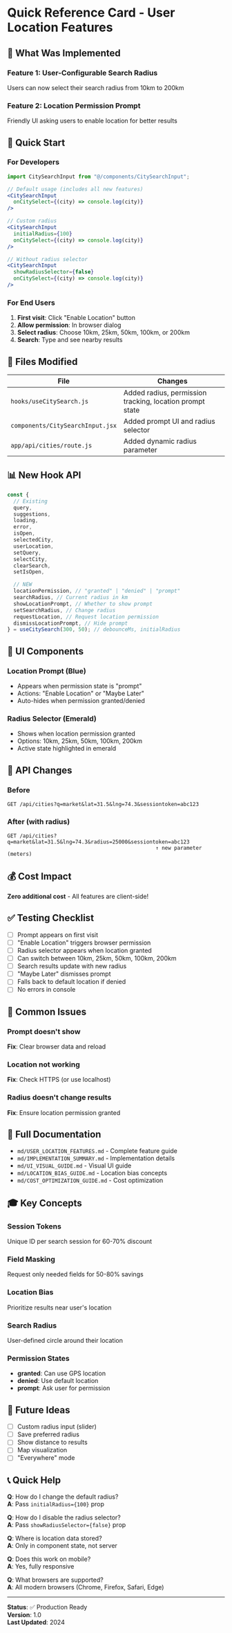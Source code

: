 # Quick Reference Card - User Location Features

## 🎯 What Was Implemented

### Feature 1: User-Configurable Search Radius

Users can now select their search radius from 10km to 200km

### Feature 2: Location Permission Prompt

Friendly UI asking users to enable location for better results

## 🚀 Quick Start

### For Developers

```jsx
import CitySearchInput from "@/components/CitySearchInput";

// Default usage (includes all new features)
<CitySearchInput
  onCitySelect={(city) => console.log(city)}
/>

// Custom radius
<CitySearchInput
  initialRadius={100}
  onCitySelect={(city) => console.log(city)}
/>

// Without radius selector
<CitySearchInput
  showRadiusSelector={false}
  onCitySelect={(city) => console.log(city)}
/>
```

### For End Users

1. **First visit**: Click "Enable Location" button
2. **Allow permission**: In browser dialog
3. **Select radius**: Choose 10km, 25km, 50km, 100km, or 200km
4. **Search**: Type and see nearby results

## 📁 Files Modified

| File                             | Changes                                                  |
| -------------------------------- | -------------------------------------------------------- |
| `hooks/useCitySearch.js`         | Added radius, permission tracking, location prompt state |
| `components/CitySearchInput.jsx` | Added prompt UI and radius selector                      |
| `app/api/cities/route.js`        | Added dynamic radius parameter                           |

## 📊 New Hook API

```javascript
const {
  // Existing
  query,
  suggestions,
  loading,
  error,
  isOpen,
  selectedCity,
  userLocation,
  setQuery,
  selectCity,
  clearSearch,
  setIsOpen,

  // NEW
  locationPermission, // "granted" | "denied" | "prompt"
  searchRadius, // Current radius in km
  showLocationPrompt, // Whether to show prompt
  setSearchRadius, // Change radius
  requestLocation, // Request location permission
  dismissLocationPrompt, // Hide prompt
} = useCitySearch(300, 50); // debounceMs, initialRadius
```

## 🎨 UI Components

### Location Prompt (Blue)

- Appears when permission state is "prompt"
- Actions: "Enable Location" or "Maybe Later"
- Auto-hides when permission granted/denied

### Radius Selector (Emerald)

- Shows when location permission granted
- Options: 10km, 25km, 50km, 100km, 200km
- Active state highlighted in emerald

## 🔧 API Changes

### Before

```
GET /api/cities?q=market&lat=31.5&lng=74.3&sessiontoken=abc123
```

### After (with radius)

```
GET /api/cities?q=market&lat=31.5&lng=74.3&radius=25000&sessiontoken=abc123
                                                ↑ new parameter (meters)
```

## 💰 Cost Impact

**Zero additional cost** - All features are client-side!

## ✅ Testing Checklist

- [ ] Prompt appears on first visit
- [ ] "Enable Location" triggers browser permission
- [ ] Radius selector appears when location granted
- [ ] Can switch between 10km, 25km, 50km, 100km, 200km
- [ ] Search results update with new radius
- [ ] "Maybe Later" dismisses prompt
- [ ] Falls back to default location if denied
- [ ] No errors in console

## 🐛 Common Issues

### Prompt doesn't show

**Fix**: Clear browser data and reload

### Location not working

**Fix**: Check HTTPS (or use localhost)

### Radius doesn't change results

**Fix**: Ensure location permission granted

## 📖 Full Documentation

- `md/USER_LOCATION_FEATURES.md` - Complete feature guide
- `md/IMPLEMENTATION_SUMMARY.md` - Implementation details
- `md/UI_VISUAL_GUIDE.md` - Visual UI guide
- `md/LOCATION_BIAS_GUIDE.md` - Location bias concepts
- `md/COST_OPTIMIZATION_GUIDE.md` - Cost optimization

## 🎓 Key Concepts

### Session Tokens

Unique ID per search session for 60-70% discount

### Field Masking

Request only needed fields for 50-80% savings

### Location Bias

Prioritize results near user's location

### Search Radius

User-defined circle around their location

### Permission States

- **granted**: Can use GPS location
- **denied**: Use default location
- **prompt**: Ask user for permission

## 🔮 Future Ideas

- [ ] Custom radius input (slider)
- [ ] Save preferred radius
- [ ] Show distance to results
- [ ] Map visualization
- [ ] "Everywhere" mode

## 📞 Quick Help

**Q**: How do I change the default radius?  
**A**: Pass `initialRadius={100}` prop

**Q**: How do I disable the radius selector?  
**A**: Pass `showRadiusSelector={false}` prop

**Q**: Where is location data stored?  
**A**: Only in component state, not server

**Q**: Does this work on mobile?  
**A**: Yes, fully responsive

**Q**: What browsers are supported?  
**A**: All modern browsers (Chrome, Firefox, Safari, Edge)

---

**Status**: ✅ Production Ready  
**Version**: 1.0  
**Last Updated**: 2024
